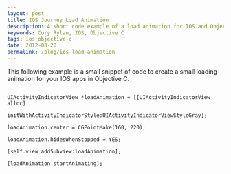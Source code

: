 ```yaml
---
layout: post
title: IOS Journey Load Animation
description: A short code example of a load animation for IOS and Objective C
keywords: Cory Rylan, IOS, Objective C
tags: ios objective-c
date: 2012-08-20
permalink: /blog/ios-load-animation
---
```


This following example is a small snippet of code to create a small loading animation
for your IOS apps in Objective C.

<pre class="language-clike">
<code>
UIActivityIndicatorView *loadAnimation = [[UIActivityIndicatorView alloc] 
                                        
initWithActivityIndicatorStyle:UIActivityIndicatorViewStyleGray];
    
loadAnimation.center = CGPointMake(160, 220);
    
loadAnimation.hidesWhenStopped = YES;
   
[self.view addSubview:loadAnimation];
   
[loadAnimation startAnimating];
</code>
</pre>